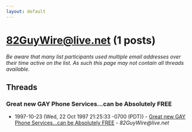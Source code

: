 ```yaml
---
layout: default
---
```


# 82GuyWire@live.net (1 posts)

_Be aware that many list participants used multiple email addresses over their time active on the list. As such this page may not contain all threads available._

## Threads

### Great new GAY Phone Services...can be Absolutely FREE
+ 1997-10-23 (Wed, 22 Oct 1997 21:25:33 -0700 (PDT)) - [Great new GAY Phone Services...can be Absolutely FREE](/archive/1997/10/551e36285952896d6739b304f0d1f715872f43e91346bdc349772ce278630734) - _82GuyWire@live.net_

